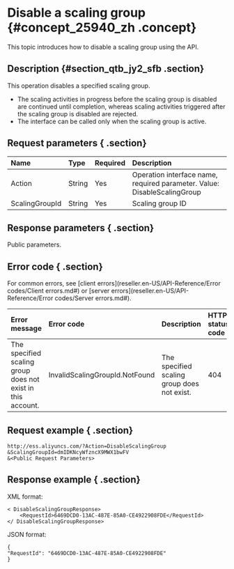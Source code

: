 # Disable a scaling group {#concept_25940_zh .concept}

This topic introduces how to disable a scaling group using the API.

## Description {#section_qtb_jy2_sfb .section}

This operation disables a specified scaling group.

-   The scaling activities in progress before the scaling group is disabled are continued until completion, whereas scaling activities triggered after the scaling group is disabled are rejected.
-   The interface can be called only when the scaling group is active.

## Request parameters { .section}

|Name|Type|Required|Description|
|:---|:---|:-------|:----------|
|Action|String|Yes|Operation interface name, required parameter. Value: DisableScalingGroup|
|ScalingGroupId|String|Yes|Scaling group ID|

## Response parameters { .section}

Public parameters.

## Error code { .section}

For common errors, see [client errors](reseller.en-US/API-Reference/Error codes/Client errors.md#) or [server errors](reseller.en-US/API-Reference/Error codes/Server errors.md#).

|Error message|Error code|Description|HTTP status code|
|:------------|:---------|:----------|:---------------|
|The specified scaling group does not exist in this account.|InvalidScalingGroupId.NotFound|The specified scaling group does not exist.|404|

## Request example { .section}

```
http://ess.aliyuncs.com/?Action=DisableScalingGroup 
&ScalingGroupId=dmIDKNcyWfzncX9MWX1bwFV
&<Public Request Parameters>
```

## Response example { .section}

XML format:

```
< DisableScalingGroupResponse>
    <RequestId>6469DCD0-13AC-487E-85A0-CE4922908FDE</RequestId>
</ DisableScalingGroupResponse>
```

JSON format:

```
{
"RequestId": "6469DCD0-13AC-487E-85A0-CE4922908FDE"
}
```

